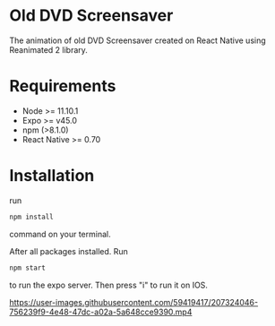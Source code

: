# Old DVD Screensaver

The animation of old DVD Screensaver created on React Native using Reanimated 2 library.

# Requirements

- Node >= 11.10.1
- Expo >= v45.0
- npm (>8.1.0)
- React Native >= 0.70

# Installation

run 
```bash
npm install
```
command on your terminal.

After all packages installed. Run

```bash
npm start
```
to run the expo server. Then press "i" to run it on IOS.

https://user-images.githubusercontent.com/59419417/207324046-756239f9-4e48-47dc-a02a-5a648cce9390.mp4

